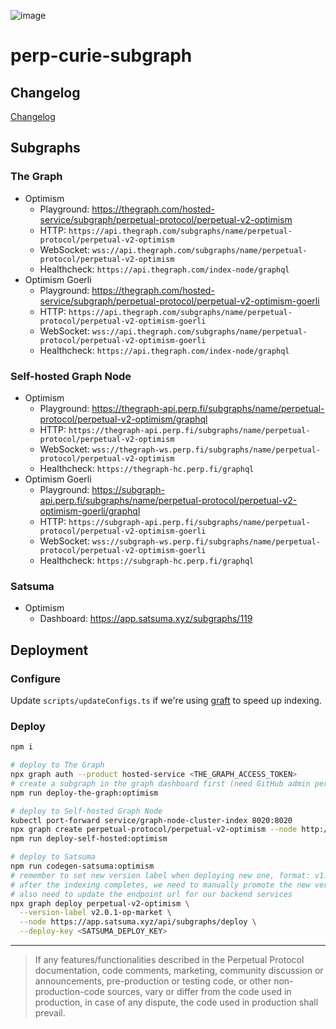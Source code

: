 ![image](https://user-images.githubusercontent.com/105896/160323162-cf5b2e70-a9e1-49c8-a84e-da18df6e4f7b.png)

# perp-curie-subgraph

## Changelog

[Changelog](CHANGELOG.md)

## Subgraphs

### The Graph

- Optimism
    - Playground: https://thegraph.com/hosted-service/subgraph/perpetual-protocol/perpetual-v2-optimism
    - HTTP: `https://api.thegraph.com/subgraphs/name/perpetual-protocol/perpetual-v2-optimism`
    - WebSocket: `wss://api.thegraph.com/subgraphs/name/perpetual-protocol/perpetual-v2-optimism`
    - Healthcheck: `https://api.thegraph.com/index-node/graphql`
- Optimism Goerli
    - Playground: https://thegraph.com/hosted-service/subgraph/perpetual-protocol/perpetual-v2-optimism-goerli
    - HTTP: `https://api.thegraph.com/subgraphs/name/perpetual-protocol/perpetual-v2-optimism-goerli`
    - WebSocket: `wss://api.thegraph.com/subgraphs/name/perpetual-protocol/perpetual-v2-optimism-goerli`
    - Healthcheck: `https://api.thegraph.com/index-node/graphql`

### Self-hosted Graph Node

- Optimism
    - Playground: https://thegraph-api.perp.fi/subgraphs/name/perpetual-protocol/perpetual-v2-optimism/graphql
    - HTTP: `https://thegraph-api.perp.fi/subgraphs/name/perpetual-protocol/perpetual-v2-optimism`
    - WebSocket: `wss://thegraph-ws.perp.fi/subgraphs/name/perpetual-protocol/perpetual-v2-optimism`
    - Healthcheck: `https://thegraph-hc.perp.fi/graphql`
- Optimism Goerli
    - Playground: https://subgraph-api.perp.fi/subgraphs/name/perpetual-protocol/perpetual-v2-optimism-goerli/graphql
    - HTTP: `https://subgraph-api.perp.fi/subgraphs/name/perpetual-protocol/perpetual-v2-optimism-goerli`
    - WebSocket: `wss://subgraph-ws.perp.fi/subgraphs/name/perpetual-protocol/perpetual-v2-optimism-goerli`
    - Healthcheck: `https://subgraph-hc.perp.fi/graphql`

### Satsuma

- Optimism
    - Dashboard: https://app.satsuma.xyz/subgraphs/119

## Deployment

### Configure

Update `scripts/updateConfigs.ts` if we're using [graft](https://thegraph.com/docs/en/developing/creating-a-subgraph/#grafting-onto-existing-subgraphs) to speed up indexing.

### Deploy

```bash
npm i

# deploy to The Graph
npx graph auth --product hosted-service <THE_GRAPH_ACCESS_TOKEN>
# create a subgraph in the graph dashboard first (need GitHub admin permission)
npm run deploy-the-graph:optimism

# deploy to Self-hosted Graph Node
kubectl port-forward service/graph-node-cluster-index 8020:8020
npx graph create perpetual-protocol/perpetual-v2-optimism --node http://127.0.0.1:8020
npm run deploy-self-hosted:optimism

# deploy to Satsuma
npm run codegen-satsuma:optimism
# remember to set new version label when deploying new one, format: v1.2.3-feature
# after the indexing completes, we need to manually promote the new version to live on Satsuma dashboard,
# also need to update the endpoint url for our backend services
npx graph deploy perpetual-v2-optimism \
  --version-label v2.0.1-op-market \
  --node https://app.satsuma.xyz/api/subgraphs/deploy \
  --deploy-key <SATSUMA_DEPLOY_KEY>
```

---

> If any features/functionalities described in the Perpetual Protocol documentation, code comments, marketing, community discussion or announcements, pre-production or testing code, or other non-production-code sources, vary or differ from the code used in production, in case of any dispute, the code used in production shall prevail.
